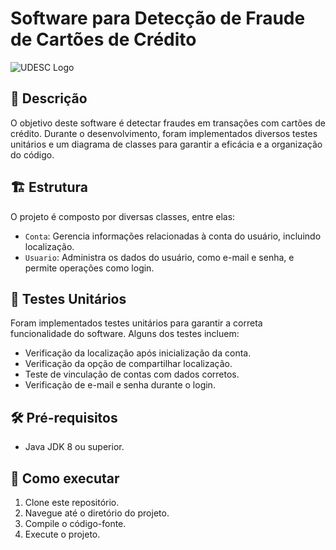 # Software para Detecção de Fraude de Cartões de Crédito

![UDESC Logo]([link_para_o_logo_da_udesc.png](https://www1.udesc.br/imagens/id_submenu/2014/marca_joinville_vertical_rgb_01.jpg)) <!-- Substitua pelo link do logo da UDESC se tiver -->

## 📖 Descrição

O objetivo deste software é detectar fraudes em transações com cartões de crédito. Durante o desenvolvimento, foram implementados diversos testes unitários e um diagrama de classes para garantir a eficácia e a organização do código.

## 🏗 Estrutura

O projeto é composto por diversas classes, entre elas:

- `Conta`: Gerencia informações relacionadas à conta do usuário, incluindo localização.
- `Usuario`: Administra os dados do usuário, como e-mail e senha, e permite operações como login.

## 🧪 Testes Unitários

Foram implementados testes unitários para garantir a correta funcionalidade do software. Alguns dos testes incluem:

- Verificação da localização após inicialização da conta.
- Verificação da opção de compartilhar localização.
- Teste de vinculação de contas com dados corretos.
- Verificação de e-mail e senha durante o login.

## 🛠 Pré-requisitos

- Java JDK 8 ou superior.

## 🚀 Como executar

1. Clone este repositório.
2. Navegue até o diretório do projeto.
3. Compile o código-fonte.
4. Execute o projeto.

